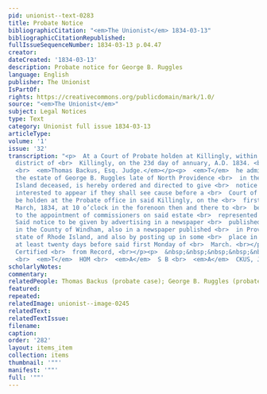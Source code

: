 ```yaml
---
pid: unionist--text-0283
title: Probate Notice
bibliographicCitation: "<em>The Unionist</em> 1834-03-13"
bibliographicCitationRepublished: 
fullIssueSequenceNumber: 1834-03-13 p.04.47
creator: 
dateCreated: '1834-03-13'
description: Probate notice for George B. Ruggles
language: English
publisher: The Unionist
IsPartOf: 
rights: https://creativecommons.org/publicdomain/mark/1.0/
source: "<em>The Unionist</em>"
subject: Legal Notices
type: Text
category: Unionist full issue 1834-03-13
articleType: 
volume: '1'
issue: '32'
transcription: "<p>  At a Court of Probate holden at Killingly, within and for the
  district of <br>  Killingly, on the 23d day of annuary, A.D. 1834. <br></p><p>  Present,
  <br>  <em>Thomas Backus, Esq. Judge.</em></p><p>  <em>T</em>  he administrator on
  the estate of George B. Ruggles late of North Providence <br>  in the state of Rhode
  Island deceased, is hereby ordered and directed to give <br>  notice to all persons
  interested to appear if they shall see cause before a <br>  Court of Probate to
  be holden at the Probate office in said Killingly, on the <br>  first Monday of
  March, 1834, at 10 o’clock in the forenoon then and there to <br>  be heard relative
  to the appointment of commissioners on said estate <br>  represented insolvent.
  Said notice to be given by advertising in a newspaper <br>  published in Brooklyn
  in the County of Windham, also in a newspaper published <br>  in Providence in the
  state of Rhode Island, and also by posting up in some <br>  place in said Killingly
  at least twenty days before said first Monday of <br>  March. <br></p><p>  &nbsp;&nbsp;&nbsp;&nbsp;&nbsp;&nbsp;&nbsp;&nbsp;&nbsp;&nbsp;&nbsp;
  Certified <br>  from Record, <br></p><p>  &nbsp;&nbsp;&nbsp;&nbsp;&nbsp;&nbsp;&nbsp;&nbsp;&nbsp;&nbsp;&nbsp;&nbsp;&nbsp;&nbsp;&nbsp;&nbsp;&nbsp;&nbsp;&nbsp;&nbsp;&nbsp;&nbsp;&nbsp;
  <br>  <em>T</em>  HOM <br>  <em>A</em>  S B <br>  <em>A</em>  CKUS, Judge. <br></p><p></p>"
scholarlyNotes: 
commentary: 
relatedPeople: Thomas Backus (probate case); George B. Ruggles (probate case)
featured: 
repeated: 
relatedImage: unionist--image-0245
relatedText: 
relatedTextIssue: 
filename: 
caption: 
order: '282'
layout: items_item
collection: items
thumbnail: '""'
manifest: '""'
full: '""'
---
```

